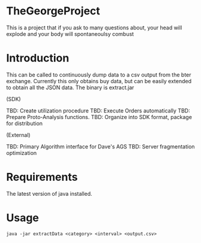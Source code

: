 TheGeorgeProject
================

This is a project that if you ask to many questions about, your head will explode and your body will spontaneoulsy combust

Introduction
============

This can be called to continuously dump data to a csv output from the bter exchange.  Currently this only obtains buy data,
but can be easily extended to obtain all the JSON data. The binary is extract.jar

(SDK)

TBD: Create utilization procedure
TBD: Execute Orders automatically
TBD: Prepare Proto-Analysis functions.
TBD: Organize into SDK format, package for distribution

(External)

TBD: Primary Algorithm interface for Dave's AGS
TBD: Server fragmentation optimization

Requirements
============

The latest version of java installed.

Usage
=====

`java -jar extractData <category> <interval> <output.csv>`

